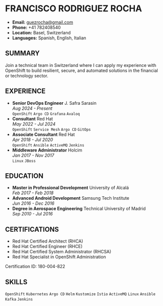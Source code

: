 # FRANCISCO RODRIGUEZ ROCHA

- **Email:** guezrocha@gmail.com
- **Phone:** +41 782408540
- **Location:** Basel, Switzerland
- **Languages:** Spanish, English, Italian

## SUMMARY

Join a technical team in Switzerland where I can apply my experience with OpenShift to build resilient, secure, and automated solutions in the financial or technology sector.

## EXPERIENCE

- **Senior DevOps Engineer** J. Safra Sarasin  
*Aug 2024 - Present*  
`OpenShift` `Argo CD` `Grafana` `Avaloq`
- **Consultant** Red Hat  
*May 2022 - Jul 2024*  
`OpenShift` `Service Mesh` `Argo CD` `GitOps`
- **Associate Consultant** Red Hat  
*Apr 2018 - Jul 2020*  
`OpenShift` `Ansible` `ActiveMQ` `Jenkins`
- **Middleware Administrator** Holcim   
*Jan 2017 - Nov 2017*  
`Linux` `JBoss`

## EDUCATION

- **Master in Professional Development** University of Alcalá  
*Feb 2017 - Feb 2018*
- **Advanced Android Development** Samsung Tech Institute  
*Jun 2016 - Dec 2016*
- **Degree in Aerospace Engineering** Technical University of Madrid  
*Sep 2010 - Jul 2016*

## CERTIFICATIONS

- Red Hat Certified Architect (RHCA)
- Red Hat Certified Engineer (RHCE)
- Red Hat Certified System Administrator (RHCSA)
- Red Hat Specialist in OpenShift Administration

Certification ID: 180-004-822  

## SKILLS

`OpenShift` `Kubernetes` `Argo CD` `Helm` `Kustomize` `Istio` `ActiveMQ` `Linux` `Ansible` `Kafka` `Jenkins`
